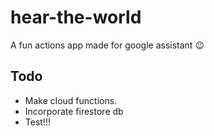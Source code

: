 # hear-the-world

A fun actions app made for google assistant :wink:

## Todo

- Make cloud functions.
- Incorporate firestore db
- Test!!!
